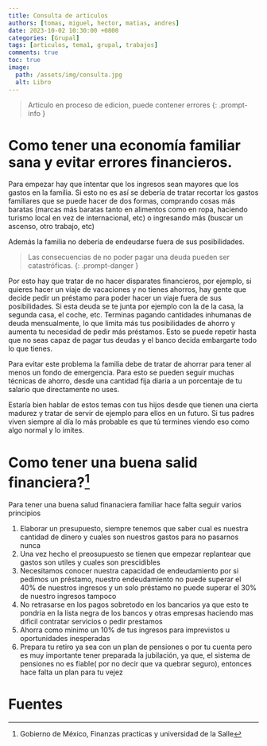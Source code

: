 ```yaml
---
title: Consulta de articulos
authors: [tomas, miguel, hector, matias, andres]
date: 2023-10-02 10:30:00 +0800
categories: [Grupal]
tags: [articulos, tema1, grupal, trabajos]
comments: true
toc: true
image:
  path: /assets/img/consulta.jpg
  alt: Libro
---
```


> Articulo en proceso de edicion, puede contener errores
{: .prompt-info }

# Como tener una economía familiar sana y evitar errores financieros.

Para empezar hay que intentar que los ingresos sean mayores que los gastos en la familia. Si esto no es así se debería de tratar recortar los gastos familiares que se puede hacer de dos formas, comprando cosas más baratas (marcas más baratas tanto en alimentos como en ropa, haciendo turismo local en vez de internacional, etc) o ingresando más (buscar un ascenso, otro trabajo, etc)

Además la familia no debería de endeudarse fuera de sus posibilidades. 
> Las consecuencias de no poder pagar una deuda pueden ser catastróficas.
{: .prompt-danger }

Por esto hay que tratar de no hacer disparates financieros, por ejemplo, si quieres hacer un viaje de vacaciones y no tienes ahorros, hay gente que decide pedir un préstamo para poder hacer un viaje fuera de sus posibilidades. Si esta deuda se te junta por ejemplo con la de la casa, la segunda casa, el coche, etc. Terminas pagando cantidades inhumanas de deuda mensualmente, lo que limita más tus posibilidades de ahorro y aumenta tu necesidad de pedir más préstamos. Esto se puede repetir hasta que no seas capaz de pagar tus deudas y el banco decida embargarte todo lo que tienes.

Para evitar este problema la familia debe de tratar de ahorrar para tener al menos un fondo de emergencia. Para esto se pueden seguir muchas técnicas de ahorro, desde una cantidad fija diaria a un porcentaje de tu salario que directamente no uses.

Estaría bien hablar de estos temas con tus hijos desde que tienen una cierta madurez y tratar de servir de ejemplo para ellos en un futuro. Si tus padres viven siempre al día lo más probable es que tú termines viendo eso como algo normal y lo imites.

# Como tener una buena salid financiera?[^footnote]

Para tener una buena salud finanaciera familiar hace falta seguir varios principios

1. Elaborar un presupuesto, siempre tenemos que saber cual es nuestra cantidad de dinero y cuales son nuestros gastos para no pasarnos nunca
2. Una vez hecho el preosupuesto se tienen que empezar replantear que gastos son utiles y cuales son prescidibles
3.  Necesitamos conocer nuestra capacidad de endeudamiento por si pedimos un préstamo, nuestro endeudamiento no puede superar el 40% de nuestros ingresos y un solo préstamo no puede superar el 30% de nuestro ingresos tampoco
4. No retrasarse en los pagos sobretodo en los bancarios ya que esto te pondria en la lista negra de los bancos y otras empresas haciendo mas dificil contratar servicios o pedir prestamos
5. Ahorra como minimo un 10% de tus ingresos para imprevistos u oportunidades inesperadas
6. Prepara tu retiro ya sea con  un plan de pensiones o por tu cuenta pero es muy importante tener preparada la jubilación, ya que, el sistema de pensiones no es fiable( por no decir que va quebrar seguro), entonces hace falta un plan para tu vejez


# Fuentes

[^footnote]: Gobierno de México, Finanzas practicas y universidad de la Salle
